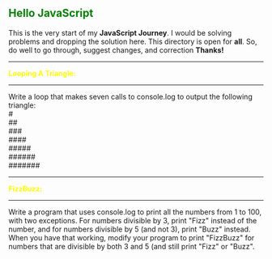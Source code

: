 <span style="color:Green"> **Hello JavaScript**</span> 
--  

This is the very start of my **JavaScript Journey**. I would be solving problems and dropping the solution here. This directory is open for **all**. So, do well to go through, suggest changes, and correction **Thanks!**
___
<span style="color:yellow">**Looping A Triangle:**</span>
___
Write a loop that makes seven calls to console.log to output the following
triangle:  
\#  
\#\#  
\#\#\#  
\#\#\#\#  
\#\#\#\#\#  
\#\#\#\#\#\#  
\#\#\#\#\#\#\# 
 
_____
<span style="color:yellow">**FizzBuzz:**</span> 
_______
Write a program that uses console.log to print all the numbers from 1 to 100,
with two exceptions. For numbers divisible by 3, print "Fizz" instead of the
number, and for numbers divisible by 5 (and not 3), print "Buzz" instead.
When you have that working, modify your program to print "FizzBuzz" for
numbers that are divisible by both 3 and 5 (and still print "Fizz" or "Buzz".


